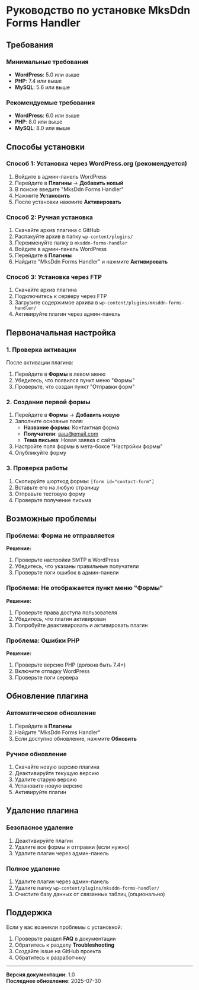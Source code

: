 # Руководство по установке MksDdn Forms Handler

## Требования

### Минимальные требования
- **WordPress**: 5.0 или выше
- **PHP**: 7.4 или выше
- **MySQL**: 5.6 или выше

### Рекомендуемые требования
- **WordPress**: 6.0 или выше
- **PHP**: 8.0 или выше
- **MySQL**: 8.0 или выше

## Способы установки

### Способ 1: Установка через WordPress.org (рекомендуется)

1. Войдите в админ-панель WordPress
2. Перейдите в **Плагины** → **Добавить новый**
3. В поиске введите "MksDdn Forms Handler"
4. Нажмите **Установить**
5. После установки нажмите **Активировать**

### Способ 2: Ручная установка

1. Скачайте архив плагина с GitHub
2. Распакуйте архив в папку `wp-content/plugins/`
3. Переименуйте папку в `mksddn-forms-handler`
4. Войдите в админ-панель WordPress
5. Перейдите в **Плагины**
6. Найдите "MksDdn Forms Handler" и нажмите **Активировать**

### Способ 3: Установка через FTP

1. Скачайте архив плагина
2. Подключитесь к серверу через FTP
3. Загрузите содержимое архива в `wp-content/plugins/mksddn-forms-handler/`
4. Активируйте плагин через админ-панель

## Первоначальная настройка

### 1. Проверка активации

После активации плагина:

1. Перейдите в **Формы** в левом меню
2. Убедитесь, что появился пункт меню "Формы"
3. Проверьте, что создан пункт "Отправки форм"

### 2. Создание первой формы

1. Перейдите в **Формы** → **Добавить новую**
2. Заполните основные поля:
   - **Название формы**: Контактная форма
   - **Получатели**: ваш@email.com
   - **Тема письма**: Новая заявка с сайта
3. Настройте поля формы в мета-боксе "Настройки формы"
4. Опубликуйте форму

### 3. Проверка работы

1. Скопируйте шорткод формы: `[form id="contact-form"]`
2. Вставьте его на любую страницу
3. Отправьте тестовую форму
4. Проверьте получение письма

## Возможные проблемы

### Проблема: Форма не отправляется

**Решение:**
1. Проверьте настройки SMTP в WordPress
2. Убедитесь, что указаны правильные получатели
3. Проверьте логи ошибок в админ-панели

### Проблема: Не отображается пункт меню "Формы"

**Решение:**
1. Проверьте права доступа пользователя
2. Убедитесь, что плагин активирован
3. Попробуйте деактивировать и активировать плагин

### Проблема: Ошибки PHP

**Решение:**
1. Проверьте версию PHP (должна быть 7.4+)
2. Включите отладку WordPress
3. Проверьте логи сервера

## Обновление плагина

### Автоматическое обновление

1. Перейдите в **Плагины**
2. Найдите "MksDdn Forms Handler"
3. Если доступно обновление, нажмите **Обновить**

### Ручное обновление

1. Скачайте новую версию плагина
2. Деактивируйте текущую версию
3. Удалите старую версию
4. Установите новую версию
5. Активируйте плагин

## Удаление плагина

### Безопасное удаление

1. Деактивируйте плагин
2. Удалите все формы и отправки (если нужно)
3. Удалите плагин через админ-панель

### Полное удаление

1. Удалите плагин через админ-панель
2. Удалите папку `wp-content/plugins/mksddn-forms-handler/`
3. Очистите базу данных от связанных таблиц (опционально)

## Поддержка

Если у вас возникли проблемы с установкой:

1. Проверьте раздел **FAQ** в документации
2. Обратитесь к разделу **Troubleshooting**
3. Создайте issue на GitHub проекта
4. Обратитесь к разработчику

---

**Версия документации**: 1.0  
**Последнее обновление**: 2025-07-30 